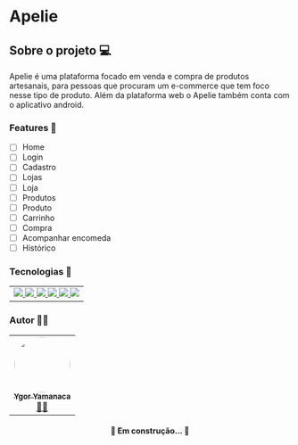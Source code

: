 # Apelie

## Sobre o projeto 💻

<p> Apelie é uma plataforma focado em venda e compra de produtos artesanais, para pessoas que procuram um e-commerce que tem foco nesse tipo de produto. Além da plataforma web o Apelie também conta com o aplicativo android. </p>

### Features 📝

- [ ] Home
- [ ] Login
- [ ] Cadastro
- [ ] Lojas
- [ ] Loja
- [ ] Produtos
- [ ] Produto
- [ ] Carrinho
- [ ] Compra
- [ ] Acompanhar encomeda
- [ ] Histórico

### Tecnologias 🔨

<table>
  <tr>
    <td style="border: none">
	<a href="https://pt-br.reactjs.org/">
		<img src="https://img.shields.io/badge/-React-%232d2d2d?style=for-the-badge&logo=React"/>
	</a>
    	<a href="https://nextjs.org/">
      		<img src="https://img.shields.io/badge/-Next.js-%232d2d2d?style=for-the-badge&logo=Next.js"/>
	</a>
    	<a href="https://www.typescriptlang.org/">
	      	<img src="https://img.shields.io/badge/-TypeScript-%232d2d2d?style=for-the-badge&logo=TypeScript"/>
	</a>
    	<a href="https://styled-components.com/">
		<img src="https://img.shields.io/badge/-StyledComponents-%232d2d2d?style=for-the-badge&logo=styled-components"/>
	</a>
    	<a href="https://eslint.org/">
		<img src="https://img.shields.io/badge/-Eslint-%232d2d2d?style=for-the-badge&logo=ESlint"/>
	</a>
    	<a href="https://github.com/features/actions">
		<img src="https://img.shields.io/badge/-GitHubActions-%232d2d2d?style=for-the-badge&logo=GitHub-Actions"/>
	</a>
    </td>
  </tr>
</table>

### Autor 👨‍💻

<table>
  <tr>
    <td style="border: none" align="center"><a href="https://rocketseat.com.br"><img style="border-radius: 50%;" src="https://avatars.githubusercontent.com/u/46717009?s=400&u=06cb54794789c347b369c1af0abae33fc82b1af2&v=4" width="100px;" alt=""/><br /><sub><b>Ygor Yamanaca</b></sub></a><br /><a href="https://www.linkedin.com/in/ygor-yamanaca/" title="YgorYamanaca">👷‍♂️</a></td>
  </tr>
</table>

<h4 align="center"> 
	🚧  Em construção...  🚧
</h4>
